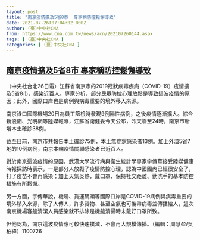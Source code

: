 ```yaml
---
layout: post
title: "南京疫情擴及5省8市  專家稱防控鬆懈導致"
date: 2021-07-26T07:04:02.000Z
author: (臺)中央社CNA
from: https://www.cna.com.tw/news/acn/202107260144.aspx
tags: [ (臺)中央社CNA ]
categories: [ (臺)中央社CNA ]
---
```

<!--1627283042000-->
[南京疫情擴及5省8市  專家稱防控鬆懈導致](https://www.cna.com.tw/news/acn/202107260144.aspx)
------

<div>
<div></div><div class="paragraph"><p>（中央社台北26日電）江蘇省南京市的2019冠狀病毒疾病（COVID-19）疫情擴及5省8市，感染近百人。專家分析，部分民眾防控心理放鬆是導致這波疫情的原因；此外，國際口岸也是病例與病毒重要的境外移入來源。</p><p>南京祿口國際機場20日為員工篩檢時發現9例陽性病例，之後疫情逐漸擴大。綜合新浪網、光明網等陸媒報導，江蘇省衛健委今天公布，昨天零至24時，南京市新增本土確診38例。</p><p>截至目前，南京市共報告本土確診75例，本土無症狀感染者13例。加上外溢5省7地的10例病例，南京本輪疫情關聯感染者已近百人。</p><p>對於南京這波疫情的原因，武漢大學流行病與衛生統計學專家宇傳華接受陸媒健康時報採訪時表示，一是部分人放鬆了疫情防控心理，認為中國國內已經很安全了，打了疫苗不會再感染；加上天氣炎熱，戴口罩、保持社交距離、勤洗手的基本防控措施有所鬆懈。</p><p>另一方面，宇傳華說，機場、貨運碼頭等國際口岸是COVID-19病例與病毒重要的境外移入來源，除了人傳人，許多貨物、甚至空氣也可攜帶病毒並傳播給人，這次南京機場客艙清潔人員感染就不排除是機艙清掃時未戴好口罩所致。</p><p>但他認為，南京這波疫情應可較快速撲滅，不會再大規模傳播。（編輯：周慧盈/吳柏緯）1100726</p></div>
</div>
